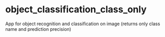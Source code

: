 # object_classification_class_only
App for object recognition and classification on image (returns only class name and prediction precision)
